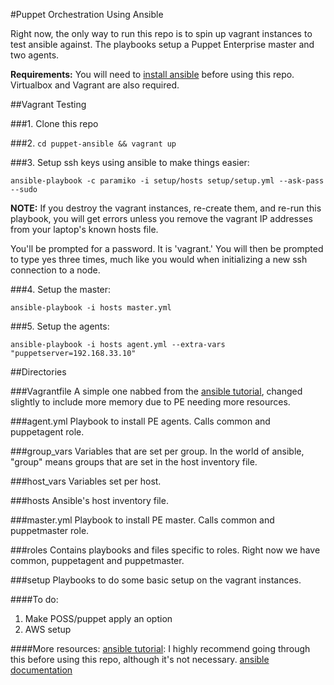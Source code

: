 #Puppet Orchestration Using Ansible

Right now, the only way to run this repo is to spin up vagrant instances to test ansible against. The playbooks setup a Puppet Enterprise master and two agents.

**Requirements:** You will need to [install ansible](http://docs.ansible.com/ansible/intro_installation.html) before using this repo. Virtualbox and Vagrant are also required.

##Vagrant Testing

###1. Clone this repo

###2. ```cd puppet-ansible && vagrant up```

###3. Setup ssh keys using ansible to make things easier:

```ansible-playbook -c paramiko -i setup/hosts setup/setup.yml --ask-pass --sudo```

**NOTE:** If you destroy the vagrant instances, re-create them, and re-run this playbook, you will get errors unless you remove the vagrant IP addresses from your laptop's known hosts file.

You'll be prompted for a password. It is 'vagrant.' You will then be prompted to type yes three times, much like you would when initializing a new ssh connection to a node.

###4. Setup the master:

```ansible-playbook -i hosts master.yml```

###5. Setup the agents:

```ansible-playbook -i hosts agent.yml --extra-vars "puppetserver=192.168.33.10"```

##Directories

###Vagrantfile
A simple one nabbed from the [ansible tutorial](https://github.com/leucos/ansible-tuto), changed slightly to include more memory due to PE needing more resources.

###agent.yml
Playbook to install PE agents. Calls common and puppetagent role.

###group_vars
Variables that are set per group. In the world of ansible, "group" means groups that are set in the host inventory file.

###host_vars
Variables set per host.

###hosts
Ansible's host inventory file.

###master.yml
Playbook to install PE master. Calls common and puppetmaster role.

###roles
Contains playbooks and files specific to roles. Right now we have common, puppetagent and puppetmaster.

###setup
Playbooks to do some basic setup on the vagrant instances.

####To do:

1. Make POSS/puppet apply an option
2. AWS setup

####More resources:
[ansible tutorial](https://github.com/leucos/ansible-tuto): I highly recommend going through this before using this repo, although it's not necessary.
[ansible documentation](http://docs.ansible.com/ansible/index.html)